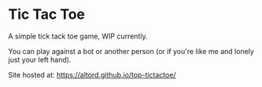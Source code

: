 # Tic Tac Toe
A simple tick tack toe game, WIP currently.

You can play against a bot or another person (or if you're like me and lonely just your left hand).

Site hosted at: https://altord.github.io/top-tictactoe/
